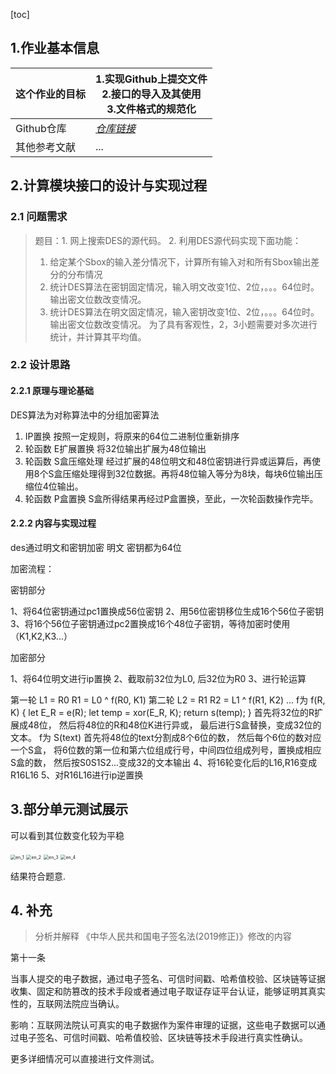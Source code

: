 [toc]

## 1.作业基本信息



| 这个作业的目标       | 1.实现Github上提交文件<br>2.接口的导入及其使用<br>3.文件格式的规范化 |
| -------------------- | ------------------------------------------------------------ |
| Github仓库           | *[仓库链接](http://10.21.4.83:81/3120005069/ns/-/tree/main/)*      |
| 其他参考文献         | ...|



## 2.计算模块接口的设计与实现过程

### 2.1 问题需求

> 题目：1. 网上搜索DES的源代码。 
> 2. 利用DES源代码实现下面功能： 
> 1. 给定某个Sbox的输入差分情况下，计算所有输入对和所有Sbox输出差分的分布情况 
> 2. 统计DES算法在密钥固定情况，输入明文改变1位、2位，。。。64位时。输出密文位数改变情况。 
> 3. 统计DES算法在明文固定情况，输入密钥改变1位、2位，。。。64位时。输出密文位数改变情况。 
> 为了具有客观性，2，3小题需要对多次进行统计，并计算其平均值。

### 2.2 设计思路

#### 2.2.1 原理与理论基础

DES算法为对称算法中的分组加密算法

1. IP置换 按照一定规则，将原来的64位二进制位重新排序
2. 轮函数 E扩展置换 将32位输出扩展为48位输出
3. 轮函数 S盒压缩处理 经过扩展的48位明文和48位密钥进行异或运算后，再使用8个S盒压缩处理得到32位数据。再将48位输入等分为8块，每块6位输出压缩位4位输出。
4. 轮函数 P盒置换 S盒所得结果再经过P盒置换，至此，一次轮函数操作完毕。


#### 2.2.2 内容与实现过程

des通过明文和密钥加密
明文 密钥都为64位

加密流程：

密钥部分

1、将64位密钥通过pc1置换成56位密钥
2、用56位密钥移位生成16个56位子密钥
3、将16个56位子密钥通过pc2置换成16个48位子密钥，等待加密时使用（K1,K2,K3...）

加密部分

1、将64位明文进行ip置换
2、截取前32位为L0, 后32位为R0
3、进行轮运算

第一轮
L1 = R0
R1 = L0 ^ f(R0, K1)
第二轮
L2 = R1
R2 = L1 ^ f(R1, K2)
...
f为 f(R, K)
{
let E_R = e(R);
let temp = xor(E_R, K);
return s(temp);
}
首先将32位的R扩展成48位，
然后将48位的R和48位K进行异或，
最后进行S盒替换，变成32位的文本。
f为 S(text)
首先将48位的text分割成8个6位的数，
然后每个6位的数对应一个S盒，
将6位数的第一位和第六位组成行号，中间四位组成列号，置换成相应S盒的数，
然后按S0S1S2...变成32的文本输出
4、将16轮变化后的L16,R16变成R16L16
5、对R16L16进行ip逆置换



## 3.部分单元测试展示



可以看到其位数变化较为平稳

<img src="F:\learning\_networkSecurity\DES\en_1.png" alt="en_1" style="zoom:50%;" />

<img src="F:\learning\_networkSecurity\DES\en_2.png" alt="en_2" style="zoom:50%;" />

<img src="F:\learning\_networkSecurity\DES\en_3.png" alt="en_3" style="zoom:50%;" />

<img src="F:\learning\_networkSecurity\DES\en_4.png" alt="en_4" style="zoom:50%;" />



结果符合题意.




## 4. 补充


> 分析并解释 《中华人民共和国电子签名法(2019修正)》修改的内容

第十一条

当事人提交的电子数据，通过电子签名、可信时间戳、哈希值校验、区块链等证据收集、固定和防篡改的技术手段或者通过电子取证存证平台认证，能够证明其真实性的，互联网法院应当确认。

影响：互联网法院认可真实的电子数据作为案件审理的证据，这些电子数据可以通过电子签名、可信时间戳、哈希值校验、区块链等技术手段进行真实性确认。




更多详细情况可以直接进行文件测试。
